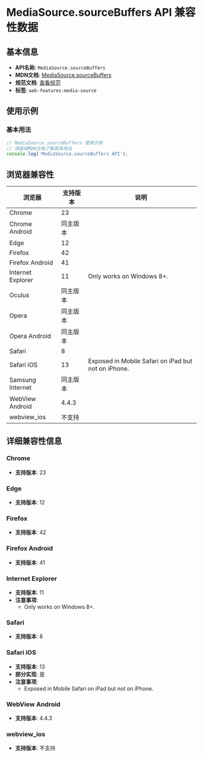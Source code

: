 # MediaSource.sourceBuffers API 兼容性数据

## 基本信息

- **API名称**: `MediaSource.sourceBuffers`
- **MDN文档**: [MediaSource.sourceBuffers](https://developer.mozilla.org/docs/Web/API/MediaSource/sourceBuffers)
- **规范文档**: [查看规范](https://w3c.github.io/media-source/#dom-mediasource-sourcebuffers)
- **标签**: `web-features:media-source`

## 使用示例

### 基本用法

```javascript
// MediaSource.sourceBuffers 使用示例
// 请查阅MDN文档了解具体用法
console.log('MediaSource.sourceBuffers API');
```

## 浏览器兼容性

| 浏览器 | 支持版本 | 说明 |
|--------|----------|------|
| Chrome | 23 |  |
| Chrome Android | 同主版本 |  |
| Edge | 12 |  |
| Firefox | 42 |  |
| Firefox Android | 41 |  |
| Internet Explorer | 11 | Only works on Windows 8+. |
| Oculus | 同主版本 |  |
| Opera | 同主版本 |  |
| Opera Android | 同主版本 |  |
| Safari | 8 |  |
| Safari iOS | 13 | Exposed in Mobile Safari on iPad but not on iPhone. |
| Samsung Internet | 同主版本 |  |
| WebView Android | 4.4.3 |  |
| webview_ios | 不支持 |  |

## 详细兼容性信息

### Chrome

- **支持版本**: 23

### Edge

- **支持版本**: 12

### Firefox

- **支持版本**: 42

### Firefox Android

- **支持版本**: 41

### Internet Explorer

- **支持版本**: 11
- **注意事项**:
  - Only works on Windows 8+.

### Safari

- **支持版本**: 8

### Safari iOS

- **支持版本**: 13
- **部分实现**: 是
- **注意事项**:
  - Exposed in Mobile Safari on iPad but not on iPhone.

### WebView Android

- **支持版本**: 4.4.3

### webview_ios

- **支持版本**: 不支持


